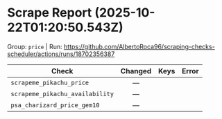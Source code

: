 # Scrape Report (2025-10-22T01:20:50.543Z)

Group: `price`  |  Run: https://github.com/AlbertoRoca96/scraping-checks-scheduler/actions/runs/18702356387

| Check | Changed | Keys | Error |
|---|:---:|:--|:--|
| `scrapeme_pikachu_price` | — |  |  |
| `scrapeme_pikachu_availability` | — |  |  |
| `psa_charizard_price_gem10` | — |  |  |
